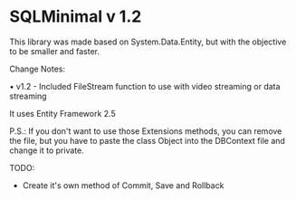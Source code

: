 # SQLMinimal v 1.2

This library was made based on System.Data.Entity, but with the objective to be smaller and faster.

Change Notes:

 • v1.2 - Included FileStream function to use with video streaming or data streaming


It uses Entity Framework 2.5

P.S.: If you don't want to use those Extensions methods, you can remove the file, but you have to paste the class Object into the DBContext file and change it to private.

TODO: 
  * Create it's own method of Commit, Save and Rollback
  
